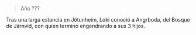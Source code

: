> Año ???

Tras una larga estancia en Jötunheim, Loki conoció a Angrboda, del Bosque de Járnvid, con quien terminó engendrando a sus 3 hijos.